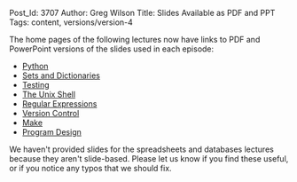 Post_Id: 3707
Author: Greg Wilson
Title: Slides Available as PDF and PPT
Tags: content, versions/version-4

<p>The home pages of the following lectures now have links to PDF and PowerPoint versions of the slides used in each episode:</p>
<ul>
<li><a href="/4_0/python/">Python</a></li>
<li><a href="/4_0/setdict/">Sets and Dictionaries</a></li>
<li><a href="/4_0/test/">Testing</a></li>
<li><a href="/4_0/shell/">The Unix Shell</a></li>
<li><a href="/4_0/regexp/">Regular Expressions</a></li>
<li><a href="/4_0/vc/">Version Control</a></li>
<li><a href="/4_0/make/">Make</a></li>
<li><a href="/4_0/invperc/">Program Design</a></li>
</ul>
<p>We haven't provided slides for the spreadsheets and databases lectures because they aren't slide-based. Please let us know if you find these useful, or if you notice any typos that we should fix.</p>
